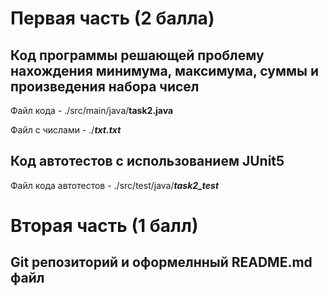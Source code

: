 # Первая часть (2 балла)

## Код программы решающей проблему нахождения минимума, максимума, суммы и произведения набора чисел
Файл кода - ./src/main/java/**task2.java**

Файл с числами - ./***txt.txt***

## Код автотестов с использованием JUnit5
Файл кода автотестов - ./src/test/java/***task2_test***


# Вторая часть (1 балл)

## Git репозиторий и оформелнный README.md файл

